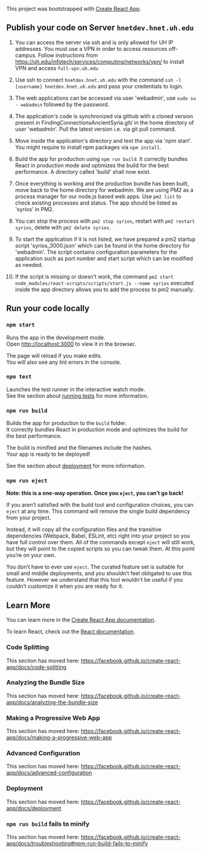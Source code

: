 This project was bootstrapped with [Create React App](https://github.com/facebook/create-react-app).

## Publish your code on Server `hnetdev.hnet.uh.edu`

1. You can access the server via ssh and is only allowed for UH IP addresses. You must use a VPN in order to access resources off-campus. Follow instructions from https://uh.edu/infotech/services/computing/networks/vpn/ to install VPN and access `full-vpn.uh.edu`

2. Use ssh to connect `hnetdev.hnet.uh.edu` with the command `ssh -l [username] hnetdev.hnet.uh.edu` and pass your credentials to login.

3. The web applications can be accessed via user 'webadmin', use `sudo su - webadmin` followed by the password.  

4. The application's code is synchronized via github with a cloned version present in FindingConnectionsAncientSyria.git/ in the home directory of user 'webadmin'. Pull the latest version i.e. via git pull command. 

5. Move inside the application's directory and test the app via 'npm start'. You might require to install npm packages via `npm install`.

6. Build the app for production using `npm run build`. It correctly bundles React in production mode and optimizes the build for the best performance. A directory called 'build' shall now exist.

7. Once everything is working and the production bundle has been built, move back to the home directory for webadmin. We are using PM2 as a process manager for our node.js based web apps. Use `pm2 list` to check existing processes and status. The app should be listed as 'syrios' in PM2. 

8. You can stop the process with `pm2 stop syrios`, restart with `pm2 restart syrios`, delete with `pm2 delete syrios`.

9. To start the application if it is not listed, we have prepared a pm2 startup script 'syrios_3000.json' which can be found in the home directory for 'webadmin'. The script contains configuration parameters for the application such as port number and start script which can be modified as needed. 

10. If the script is missing or doesn't work, the command `pm2 start node_modules/react-scripts/scripts/start.js --name syrios` executed inside the app directory allows you to add the process to pm2 manually. 

## Run your code locally

### `npm start`

Runs the app in the development mode.<br>
Open [http://localhost:3000](http://localhost:3000) to view it in the browser.

The page will reload if you make edits.<br>
You will also see any lint errors in the console.

### `npm test`

Launches the test runner in the interactive watch mode.<br>
See the section about [running tests](https://facebook.github.io/create-react-app/docs/running-tests) for more information.

### `npm run build`

Builds the app for production to the `build` folder.<br>
It correctly bundles React in production mode and optimizes the build for the best performance.

The build is minified and the filenames include the hashes.<br>
Your app is ready to be deployed!

See the section about [deployment](https://facebook.github.io/create-react-app/docs/deployment) for more information.

### `npm run eject`

**Note: this is a one-way operation. Once you `eject`, you can’t go back!**

If you aren’t satisfied with the build tool and configuration choices, you can `eject` at any time. This command will remove the single build dependency from your project.

Instead, it will copy all the configuration files and the transitive dependencies (Webpack, Babel, ESLint, etc) right into your project so you have full control over them. All of the commands except `eject` will still work, but they will point to the copied scripts so you can tweak them. At this point you’re on your own.

You don’t have to ever use `eject`. The curated feature set is suitable for small and middle deployments, and you shouldn’t feel obligated to use this feature. However we understand that this tool wouldn’t be useful if you couldn’t customize it when you are ready for it.

## Learn More

You can learn more in the [Create React App documentation](https://facebook.github.io/create-react-app/docs/getting-started).

To learn React, check out the [React documentation](https://reactjs.org/).

### Code Splitting

This section has moved here: https://facebook.github.io/create-react-app/docs/code-splitting

### Analyzing the Bundle Size

This section has moved here: https://facebook.github.io/create-react-app/docs/analyzing-the-bundle-size

### Making a Progressive Web App

This section has moved here: https://facebook.github.io/create-react-app/docs/making-a-progressive-web-app

### Advanced Configuration

This section has moved here: https://facebook.github.io/create-react-app/docs/advanced-configuration

### Deployment

This section has moved here: https://facebook.github.io/create-react-app/docs/deployment

### `npm run build` fails to minify

This section has moved here: https://facebook.github.io/create-react-app/docs/troubleshooting#npm-run-build-fails-to-minify
